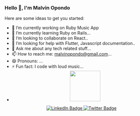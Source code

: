 ### Hello 👋, I'm Malvin Opondo
Here are some ideas to get you started:

- 🔭 I’m currently working on Ruby Music App
- 🌱 I’m currently learning Ruby on Rails...
- 👯 I’m looking to collaborate on React..
- 🤔 I’m looking for help with Flutter, Javascript documentation..
- 💬 Ask me about any tech related stuff...
- 📫 How to reach me: malvinopondo@gmail.com...
- 😄 Pronouns: ...
- ⚡ Fun fact: I code with loud music...
- <div id="header" align="center">
  <img src="https://media.giphy.com/media/M9gbBd9nbDrOTu1Mqx/giphy.gif" width="100"/>
</div>
<div id="badges" align= "center">
  <a href="https://www.linkedin.com/in/malvinopondo/">
    <img src="https://img.shields.io/badge/LinkedIn-blue?style=for-the-badge&logo=linkedin&logoColor=white" alt="LinkedIn Badge"/>
  </a>
  <a href="https://twitter.com/Malvin_Opondo">
    <img src="https://img.shields.io/badge/Twitter-blue?style=for-the-badge&logo=twitter&logoColor=white" alt="Twitter Badge"/>
  </a>
</div>
<img src="https://komarev.com/ghpvc/?username=Malvino-creator && style=flat-square&color=blue" alt=""/>


